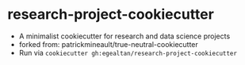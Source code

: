 # research-project-cookiecutter
- A minimalist cookiecutter for research and data science projects <br>
- forked from: patrickmineault/true-neutral-cookiecutter
- Run via `cookiecutter gh:egealtan/research-project-cookiecutter`


